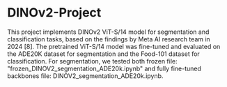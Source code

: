 # DINOv2-Project

This project implements DINOv2 ViT-S/14 model for segmentation and classification tasks, based on the findings by Meta AI research team in 2024 [8]. The pretrained ViT-S/14 model was fine-tuned and evaluated on the ADE20K dataset for segmentation and the Food-101 dataset for classification. For segmentation, we tested both frozen file: "frozen_DINOV2_segmentation_ADE20k.ipynb" and fully fine-tuned backbones file: DINOV2_segmentation_ADE20k.ipynb.

